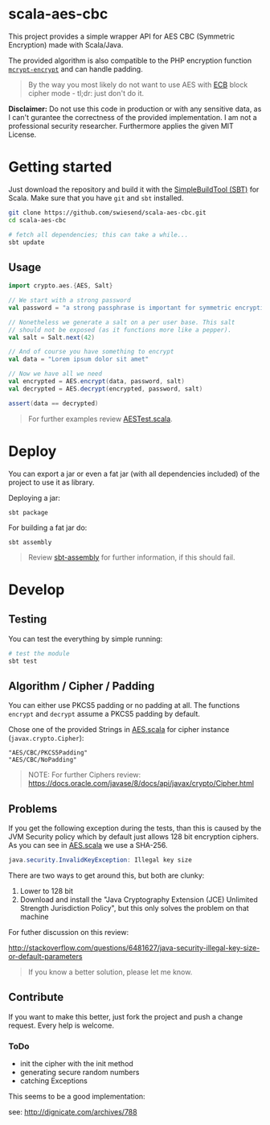 scala-aes-cbc
=============

This project provides a simple wrapper API for AES CBC (Symmetric Encryption) made with Scala/Java.

The provided algorithm is also compatible to the PHP encryption function [`mcrypt-encrypt`](http://php.net/manual/de/function.mcrypt-encrypt.php) and can handle padding.

> By the way you most likely do not want to use AES with [ECB](https://en.wikipedia.org/wiki/Block_cipher_mode_of_operation#Electronic_Codebook_.28ECB.29) block cipher mode - tl;dr: just don't do it.

**Disclaimer:** Do not use this code in production or with any sensitive data, as I can't gurantee the correctness of the provided implementation. I am not a professional security researcher. Furthermore applies the given MIT License.

# Getting started

Just download the repository and build it with the [SimpleBuildTool (SBT)](http://www.scala-sbt.org/download.html) for Scala. Make sure that you have `git` and `sbt` installed.

```bash
git clone https://github.com/swiesend/scala-aes-cbc.git
cd scala-aes-cbc

# fetch all dependencies; this can take a while...
sbt update
```
## Usage

```scala
import crypto.aes.{AES, Salt}

// We start with a strong password
val password = "a strong passphrase is important for symmetric encryption"

// Nonetheless we generate a salt on a per user base. This salt
// should not be exposed (as it functions more like a pepper).
val salt = Salt.next(42)

// And of course you have something to encrypt
val data = "Lorem ipsum dolor sit amet"

// Now we have all we need
val encrypted = AES.encrypt(data, password, salt)
val decrypted = AES.decrypt(encrypted, password, salt)

assert(data == decrypted)
```

> For further examples review [AESTest.scala](src/test/scala/crypto/aes/AESTest.scala).

# Deploy

You can export a jar or even a fat jar (with all dependencies included) of the project to use it as library.

Deploying a jar:

    sbt package

For building a fat jar do:

    sbt assembly

>  Review [sbt-assembly](https://github.com/sbt/sbt-assembly) for further information, if this should fail.


# Develop


## Testing

You can test the everything by simple running:

```bash
# test the module
sbt test
```

## Algorithm / Cipher / Padding

You can either use PKCS5 padding or no padding at all. The functions `encrypt` and `decrypt` assume a PKCS5 padding by default.

Chose one of the provided Strings in [AES.scala](src/main/scala/crypto/aes/AES.scala) for cipher instance (`javax.crypto.Cipher`):

    "AES/CBC/PKCS5Padding"
    "AES/CBC/NoPadding"

> NOTE: For further Ciphers review: https://docs.oracle.com/javase/8/docs/api/javax/crypto/Cipher.html

## Problems

If you get the following exception during the tests, than this is caused by the JVM Security policy which by default just allows 128 bit encryption ciphers. As you can see in [AES.scala](src/main/scala/crypto/aes/AES.scala) we use a SHA-256.

```java
java.security.InvalidKeyException: Illegal key size
```

There are two ways to get around this, but both are clunky:

1. Lower to 128 bit
2. Download and install the "Java Cryptography Extension (JCE) Unlimited Strength Jurisdiction Policy", but this only solves the problem on that machine

For futher discussion on this review:

http://stackoverflow.com/questions/6481627/java-security-illegal-key-size-or-default-parameters

> If you know a better solution, please let me know.


## Contribute

If you want to make this better, just fork the project and push a change request. Every help is welcome.

### ToDo

* init the cipher with the init method
* generating secure random numbers
* catching Exceptions

This seems to be a good implementation:

see: http://dignicate.com/archives/788

